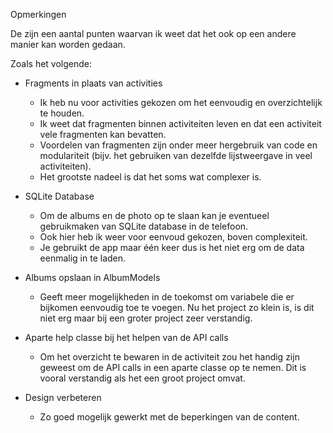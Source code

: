 Opmerkingen 

De zijn een aantal punten waarvan ik weet dat het ook op een andere manier kan worden gedaan.

Zoals het volgende:

- Fragments in plaats van activities
  - Ik heb nu voor activities gekozen om het eenvoudig en overzichtelijk te houden.
  - Ik weet dat fragmenten binnen activiteiten leven en dat een activiteit vele fragmenten kan bevatten. 
  - Voordelen van fragmenten zijn onder meer hergebruik van code en modulariteit (bijv. het gebruiken van dezelfde lijstweergave in veel
    activiteiten). 
  - Het grootste nadeel is dat het soms wat complexer is. 

- SQLite Database
  - Om de albums en de photo op te slaan kan je eventueel gebruikmaken van SQLite database in de telefoon. 
  - Ook hier heb ik weer voor eenvoud gekozen, boven complexiteit.
  - Je gebruikt de app maar één keer dus is het niet erg om de data eenmalig in te laden.

- Albums opslaan in AlbumModels
  - Geeft meer mogelijkheden in de toekomst om variabele  die er bijkomen eenvoudig toe te voegen. Nu het project zo klein is, is dit niet erg maar bij een groter project zeer verstandig.

- Aparte help classe bij het helpen van de API calls
  - Om het overzicht te bewaren in de activiteit zou het handig zijn geweest om de API calls in een aparte classe op te nemen. Dit is vooral verstandig als het een groot project omvat.

- Design verbeteren
  - Zo goed mogelijk gewerkt met de beperkingen van de content.
